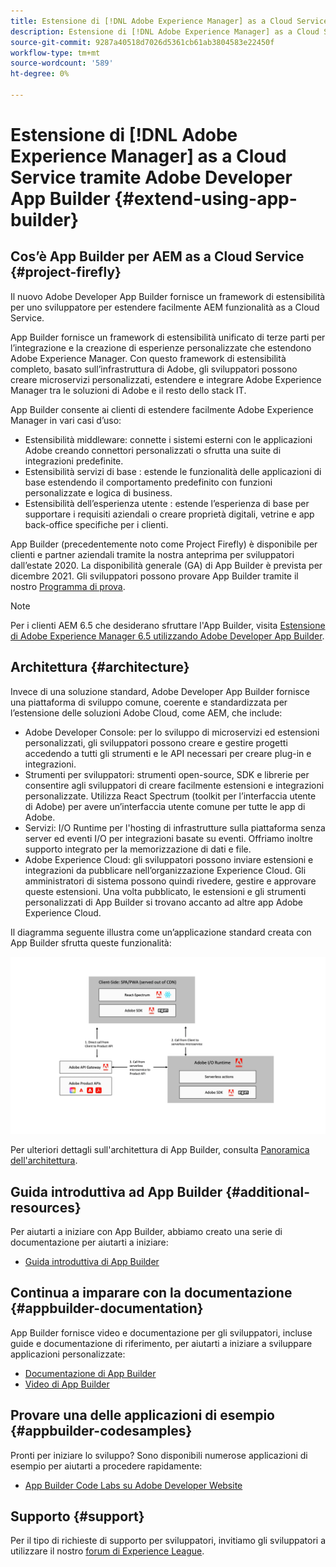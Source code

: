 ```yaml
---
title: Estensione di [!DNL Adobe Experience Manager] as a Cloud Service tramite Adobe Developer App Builder.
description: Estensione di [!DNL Adobe Experience Manager] as a Cloud Service tramite Adobe Developer App Builder.
source-git-commit: 9287a40518d7026d5361cb61ab3804583e22450f
workflow-type: tm+mt
source-wordcount: '589'
ht-degree: 0%

---
```



# Estensione di [!DNL Adobe Experience Manager] as a Cloud Service tramite Adobe Developer App Builder {#extend-using-app-builder}

## Cos’è App Builder per AEM as a Cloud Service {#project-firefly}

Il nuovo Adobe Developer App Builder fornisce un framework di estensibilità per uno sviluppatore per estendere facilmente AEM funzionalità as a Cloud Service.

App Builder fornisce un framework di estensibilità unificato di terze parti per l’integrazione e la creazione di esperienze personalizzate che estendono Adobe Experience Manager. Con questo framework di estensibilità completo, basato sull’infrastruttura di Adobe, gli sviluppatori possono creare microservizi personalizzati, estendere e integrare Adobe Experience Manager tra le soluzioni di Adobe e il resto dello stack IT.

App Builder consente ai clienti di estendere facilmente Adobe Experience Manager in vari casi d’uso:

* Estensibilità middleware: connette i sistemi esterni con le applicazioni Adobe creando connettori personalizzati o sfrutta una suite di integrazioni predefinite.
* Estensibilità servizi di base : estende le funzionalità delle applicazioni di base estendendo il comportamento predefinito con funzioni personalizzate e logica di business.
* Estensibilità dell’esperienza utente : estende l’esperienza di base per supportare i requisiti aziendali o creare proprietà digitali, vetrine e app back-office specifiche per i clienti.

App Builder (precedentemente noto come Project Firefly) è disponibile per clienti e partner aziendali tramite la nostra anteprima per sviluppatori dall’estate 2020. La disponibilità generale (GA) di App Builder è prevista per dicembre 2021. Gli sviluppatori possono provare App Builder tramite il nostro [Programma di prova](http://adobe.ly/appbuilder-trial).

>[!NOTE]
>
> Per i clienti AEM 6.5 che desiderano sfruttare l&#39;App Builder, visita [Estensione di Adobe Experience Manager 6.5 utilizzando Adobe Developer App Builder](https://experienceleague.adobe.com/docs/experience-manager-65/developing/extending-aem/app-builder.html).

## Architettura {#architecture}

Invece di una soluzione standard, Adobe Developer App Builder fornisce una piattaforma di sviluppo comune, coerente e standardizzata per l’estensione delle soluzioni Adobe Cloud, come AEM, che include:

* Adobe Developer Console: per lo sviluppo di microservizi ed estensioni personalizzati, gli sviluppatori possono creare e gestire progetti accedendo a tutti gli strumenti e le API necessari per creare plug-in e integrazioni.
* Strumenti per sviluppatori: strumenti open-source, SDK e librerie per consentire agli sviluppatori di creare facilmente estensioni e integrazioni personalizzate. Utilizza React Spectrum (toolkit per l’interfaccia utente di Adobe) per avere un’interfaccia utente comune per tutte le app di Adobe.
* Servizi: I/O Runtime per l&#39;hosting di infrastrutture sulla piattaforma senza server ed eventi I/O per integrazioni basate su eventi. Offriamo inoltre supporto integrato per la memorizzazione di dati e file.
* Adobe Experience Cloud: gli sviluppatori possono inviare estensioni e integrazioni da pubblicare nell’organizzazione Experience Cloud. Gli amministratori di sistema possono quindi rivedere, gestire e approvare queste estensioni. Una volta pubblicato, le estensioni e gli strumenti personalizzati di App Builder si trovano accanto ad altre app Adobe Experience Cloud.

Il diagramma seguente illustra come un’applicazione standard creata con App Builder sfrutta queste funzionalità:

![Architettura](/help/implementing/developing/extending/assets/firefly-architecture.jpg)

Per ulteriori dettagli sull&#39;architettura di App Builder, consulta [Panoramica dell&#39;architettura](https://www.adobe.io/app-builder/docs/guides/).

## Guida introduttiva ad App Builder {#additional-resources}

Per aiutarti a iniziare con App Builder, abbiamo creato una serie di documentazione per aiutarti a iniziare:

* [Guida introduttiva di App Builder](https://www.adobe.io/app-builder/docs/getting_started/)

## Continua a imparare con la documentazione {#appbuilder-documentation}

App Builder fornisce video e documentazione per gli sviluppatori, incluse guide e documentazione di riferimento, per aiutarti a iniziare a sviluppare applicazioni personalizzate:

* [Documentazione di App Builder](https://www.adobe.io/app-builder/docs/overview/)
* [Video di App Builder](https://www.youtube.com/playlist?list=PLcVEYUqU7VRfDij-Jbjyw8S8EzW073F_o)

## Provare una delle applicazioni di esempio {#appbuilder-codesamples}

Pronti per iniziare lo sviluppo? Sono disponibili numerose applicazioni di esempio per aiutarti a procedere rapidamente:

* [App Builder Code Labs su Adobe Developer Website](https://www.adobe.io/app-builder/docs/resources/)

## Supporto {#support}

Per il tipo di richieste di supporto per sviluppatori, invitiamo gli sviluppatori a utilizzare il nostro [forum di Experience League](https://experienceleaguecommunities.adobe.com/t5/project-firefly/ct-p/project-firefly).
